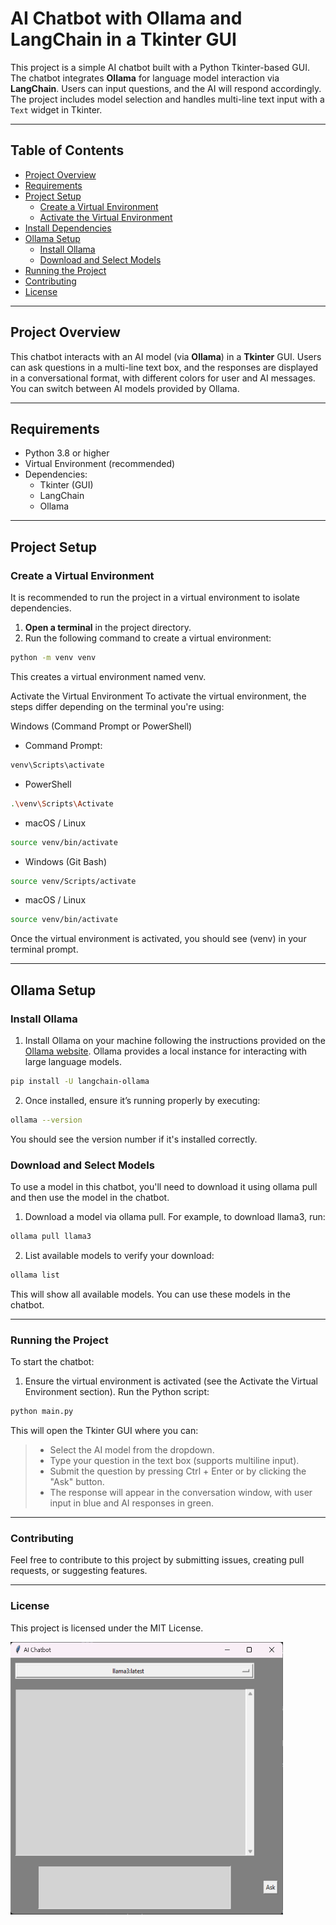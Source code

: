 # AI Chatbot with Ollama and LangChain in a Tkinter GUI

This project is a simple AI chatbot built with a Python Tkinter-based GUI. The chatbot integrates **Ollama** for language model interaction via **LangChain**. Users can input questions, and the AI will respond accordingly. The project includes model selection and handles multi-line text input with a `Text` widget in Tkinter.

---

## Table of Contents

- [Project Overview](#project-overview)
- [Requirements](#requirements)
- [Project Setup](#project-setup)
  - [Create a Virtual Environment](#create-a-virtual-environment)
  - [Activate the Virtual Environment](#activate-the-virtual-environment)
- [Install Dependencies](#install-dependencies)
- [Ollama Setup](#ollama-setup)
  - [Install Ollama](#install-ollama)
  - [Download and Select Models](#download-and-select-models)
- [Running the Project](#running-the-project)
- [Contributing](#contributing)
- [License](#license)

---

## Project Overview

This chatbot interacts with an AI model (via **Ollama**) in a **Tkinter** GUI. Users can ask questions in a multi-line text box, and the responses are displayed in a conversational format, with different colors for user and AI messages. You can switch between AI models provided by Ollama.

---

## Requirements

- Python 3.8 or higher
- Virtual Environment (recommended)
- Dependencies:
  - Tkinter (GUI)
  - LangChain
  - Ollama

---

## Project Setup

### Create a Virtual Environment

It is recommended to run the project in a virtual environment to isolate dependencies.

1. **Open a terminal** in the project directory.
2. Run the following command to create a virtual environment:

```bash
python -m venv venv
```
This creates a virtual environment named venv.

Activate the Virtual Environment
To activate the virtual environment, the steps differ depending on the terminal you're using:

Windows (Command Prompt or PowerShell)

- Command Prompt:
```bash
venv\Scripts\activate
```
- PowerShell
```bash
.\venv\Scripts\Activate
```
- macOS / Linux
```bash
source venv/bin/activate
```
- Windows (Git Bash)
```bash
source venv/Scripts/activate
```
- macOS / Linux
```bash
source venv/bin/activate
```

Once the virtual environment is activated, you should see (venv) in your terminal prompt.

---

## Ollama Setup

### Install Ollama

1. Install Ollama on your machine following the instructions provided on the [Ollama website](https://python.langchain.com/docs/integrations/llms/ollama/). Ollama provides a local instance for interacting with large language models.
```bash
pip install -U langchain-ollama
```
2. Once installed, ensure it’s running properly by executing:

```bash
ollama --version
```
You should see the version number if it's installed correctly.

### Download and Select Models

To use a model in this chatbot, you'll need to download it using ollama pull and then use the model in the chatbot.

1. Download a model via ollama pull. For example, to download llama3, run:
```bash
ollama pull llama3
```
2. List available models to verify your download:
```bash
ollama list
```
This will show all available models. You can use these models in the chatbot.

---

### Running the Project
To start the chatbot:

1. Ensure the virtual environment is activated (see the Activate the Virtual Environment section).
Run the Python script:
```bash
python main.py
```
This will open the Tkinter GUI where you can:

> - Select the AI model from the dropdown.
> - Type your question in the text box (supports multiline input).
> - Submit the question by pressing Ctrl + Enter or by clicking the "Ask" button.
> - The response will appear in the conversation window, with user input in blue and AI responses in green.

---

### Contributing

Feel free to contribute to this project by submitting issues, creating pull requests, or suggesting features.

---

### License
This project is licensed under the MIT License. 

<img src="image.png" width="436" height="436" alt="JavaScript" />